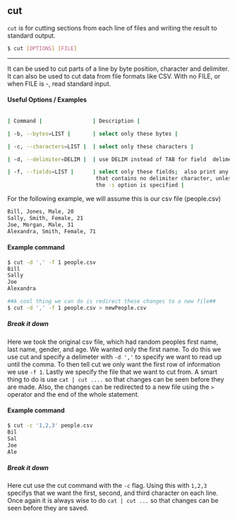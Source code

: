 cut
-------

`cut` is for cutting sections from each line of files and writing the result to standard output. 

~~~ bash
$ cut [OPTIONS] [FILE]
~~~

---
It can be used to cut parts of a line by byte position, character and delimiter. It can also be used to cut data from file formats like CSV.
With no FILE, or when FILE is -, read standard input.

#### Useful Options / Examples
~~~bash

| Command |                | Description |

| -b, --bytes=LIST |       | select only these bytes |

| -c, --characters=LIST |  | select only these characters |

| -d, --delimiter=DELIM |  | use DELIM instead of TAB for field  delimeter |                               

| -f, --fields=LIST |      | select only these fields;  also print any 
                            that contains no delimiter character, unless
                            the -s option is specified |

~~~

For the following example, we will assume this is our csv file (people.csv)

~~~bash
Bill, Jones, Male, 20
Sally, Smith, Female, 21
Joe, Morgan, Male, 31
Alexandra, Smith, Female, 71
~~~

#### Example command
~~~bash
$ cut -d ',' -f 1 people.csv
Bill
Sally
Joe
Alexandra

##A cool thing we can do is redirect these changes to a new file##
$ cut -d ',' -f 1 people.csv > newPeople.csv 
~~~

##### Break it down
Here we took the original csv file, which had random peoples first name, last name, gender, and age. We wanted only the first name. To do this we use cut and specify a delimeter with `-d ','` to specify we want to read up until the comma. To then tell cut we only want the first row of information we use `-f 1`. Lastly we specify the file that we want to cut from. A smart thing to do is use `cat | cut ....` so that changes can be seen before they are made. Also, the changes can be redirected to a new file using the `>` operator and the end of the whole statement. 

#### Example command
~~~bash
$ cut -c '1,2,3' people.csv
Bil
Sal
Joe
Ale
~~~

##### Break it down
Here cut use the cut command with the `-c` flag. Using this with `1,2,3` specifys that we want the first, second, and third character on each line. Once again it is always wise to do `cat | cut ...` so that changes can be seen before they are saved.
